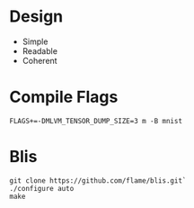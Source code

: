 # Design

* Simple
* Readable
* Coherent

# Compile Flags

```
FLAGS+=-DMLVM_TENSOR_DUMP_SIZE=3 m -B mnist
```

# Blis

```
git clone https://github.com/flame/blis.git`
./configure auto
make
```
